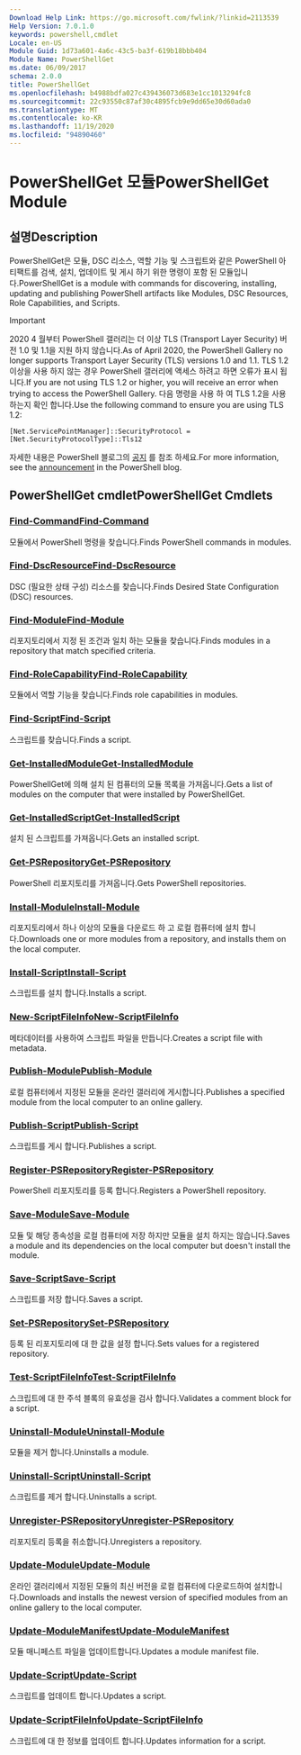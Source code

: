 ```yaml
---
Download Help Link: https://go.microsoft.com/fwlink/?linkid=2113539
Help Version: 7.0.1.0
keywords: powershell,cmdlet
Locale: en-US
Module Guid: 1d73a601-4a6c-43c5-ba3f-619b18bbb404
Module Name: PowerShellGet
ms.date: 06/09/2017
schema: 2.0.0
title: PowerShellGet
ms.openlocfilehash: b4988bdfa027c439436073d683e1cc1013294fc8
ms.sourcegitcommit: 22c93550c87af30c4895fcb9e9dd65e30d60ada0
ms.translationtype: MT
ms.contentlocale: ko-KR
ms.lasthandoff: 11/19/2020
ms.locfileid: "94890460"
---
```

# <span data-ttu-id="a34ce-103">PowerShellGet 모듈</span><span class="sxs-lookup"><span data-stu-id="a34ce-103">PowerShellGet Module</span></span>

## <span data-ttu-id="a34ce-104">설명</span><span class="sxs-lookup"><span data-stu-id="a34ce-104">Description</span></span>

<span data-ttu-id="a34ce-105">PowerShellGet은 모듈, DSC 리소스, 역할 기능 및 스크립트와 같은 PowerShell 아티팩트를 검색, 설치, 업데이트 및 게시 하기 위한 명령이 포함 된 모듈입니다.</span><span class="sxs-lookup"><span data-stu-id="a34ce-105">PowerShellGet is a module with commands for discovering, installing, updating and publishing PowerShell artifacts like Modules, DSC Resources, Role Capabilities, and Scripts.</span></span>

> [!IMPORTANT]
> <span data-ttu-id="a34ce-106">2020 4 월부터 PowerShell 갤러리는 더 이상 TLS (Transport Layer Security) 버전 1.0 및 1.1을 지원 하지 않습니다.</span><span class="sxs-lookup"><span data-stu-id="a34ce-106">As of April 2020, the PowerShell Gallery no longer supports Transport Layer Security (TLS) versions 1.0 and 1.1.</span></span> <span data-ttu-id="a34ce-107">TLS 1.2 이상을 사용 하지 않는 경우 PowerShell 갤러리에 액세스 하려고 하면 오류가 표시 됩니다.</span><span class="sxs-lookup"><span data-stu-id="a34ce-107">If you are not using TLS 1.2 or higher, you will receive an error when trying to access the PowerShell Gallery.</span></span> <span data-ttu-id="a34ce-108">다음 명령을 사용 하 여 TLS 1.2을 사용 하는지 확인 합니다.</span><span class="sxs-lookup"><span data-stu-id="a34ce-108">Use the following command to ensure you are using TLS 1.2:</span></span>
>
> `[Net.ServicePointManager]::SecurityProtocol = [Net.SecurityProtocolType]::Tls12`
>
> <span data-ttu-id="a34ce-109">자세한 내용은 PowerShell 블로그의 [공지](https://devblogs.microsoft.com/powershell/powershell-gallery-tls-support/) 를 참조 하세요.</span><span class="sxs-lookup"><span data-stu-id="a34ce-109">For more information, see the [announcement](https://devblogs.microsoft.com/powershell/powershell-gallery-tls-support/) in the PowerShell blog.</span></span>

## <span data-ttu-id="a34ce-110">PowerShellGet cmdlet</span><span class="sxs-lookup"><span data-stu-id="a34ce-110">PowerShellGet Cmdlets</span></span>

### [<span data-ttu-id="a34ce-111">Find-Command</span><span class="sxs-lookup"><span data-stu-id="a34ce-111">Find-Command</span></span>](Find-Command.md)
<span data-ttu-id="a34ce-112">모듈에서 PowerShell 명령을 찾습니다.</span><span class="sxs-lookup"><span data-stu-id="a34ce-112">Finds PowerShell commands in modules.</span></span>

### [<span data-ttu-id="a34ce-113">Find-DscResource</span><span class="sxs-lookup"><span data-stu-id="a34ce-113">Find-DscResource</span></span>](Find-DscResource.md)
<span data-ttu-id="a34ce-114">DSC (필요한 상태 구성) 리소스를 찾습니다.</span><span class="sxs-lookup"><span data-stu-id="a34ce-114">Finds Desired State Configuration (DSC) resources.</span></span>

### [<span data-ttu-id="a34ce-115">Find-Module</span><span class="sxs-lookup"><span data-stu-id="a34ce-115">Find-Module</span></span>](Find-Module.md)
<span data-ttu-id="a34ce-116">리포지토리에서 지정 된 조건과 일치 하는 모듈을 찾습니다.</span><span class="sxs-lookup"><span data-stu-id="a34ce-116">Finds modules in a repository that match specified criteria.</span></span>

### [<span data-ttu-id="a34ce-117">Find-RoleCapability</span><span class="sxs-lookup"><span data-stu-id="a34ce-117">Find-RoleCapability</span></span>](Find-RoleCapability.md)
<span data-ttu-id="a34ce-118">모듈에서 역할 기능을 찾습니다.</span><span class="sxs-lookup"><span data-stu-id="a34ce-118">Finds role capabilities in modules.</span></span>

### [<span data-ttu-id="a34ce-119">Find-Script</span><span class="sxs-lookup"><span data-stu-id="a34ce-119">Find-Script</span></span>](Find-Script.md)
<span data-ttu-id="a34ce-120">스크립트를 찾습니다.</span><span class="sxs-lookup"><span data-stu-id="a34ce-120">Finds a script.</span></span>

### [<span data-ttu-id="a34ce-121">Get-InstalledModule</span><span class="sxs-lookup"><span data-stu-id="a34ce-121">Get-InstalledModule</span></span>](Get-InstalledModule.md)
<span data-ttu-id="a34ce-122">PowerShellGet에 의해 설치 된 컴퓨터의 모듈 목록을 가져옵니다.</span><span class="sxs-lookup"><span data-stu-id="a34ce-122">Gets a list of modules on the computer that were installed by PowerShellGet.</span></span>

### [<span data-ttu-id="a34ce-123">Get-InstalledScript</span><span class="sxs-lookup"><span data-stu-id="a34ce-123">Get-InstalledScript</span></span>](Get-InstalledScript.md)
<span data-ttu-id="a34ce-124">설치 된 스크립트를 가져옵니다.</span><span class="sxs-lookup"><span data-stu-id="a34ce-124">Gets an installed script.</span></span>

### [<span data-ttu-id="a34ce-125">Get-PSRepository</span><span class="sxs-lookup"><span data-stu-id="a34ce-125">Get-PSRepository</span></span>](Get-PSRepository.md)
<span data-ttu-id="a34ce-126">PowerShell 리포지토리를 가져옵니다.</span><span class="sxs-lookup"><span data-stu-id="a34ce-126">Gets PowerShell repositories.</span></span>

### [<span data-ttu-id="a34ce-127">Install-Module</span><span class="sxs-lookup"><span data-stu-id="a34ce-127">Install-Module</span></span>](Install-Module.md)
<span data-ttu-id="a34ce-128">리포지토리에서 하나 이상의 모듈을 다운로드 하 고 로컬 컴퓨터에 설치 합니다.</span><span class="sxs-lookup"><span data-stu-id="a34ce-128">Downloads one or more modules from a repository, and installs them on the local computer.</span></span>

### [<span data-ttu-id="a34ce-129">Install-Script</span><span class="sxs-lookup"><span data-stu-id="a34ce-129">Install-Script</span></span>](Install-Script.md)
<span data-ttu-id="a34ce-130">스크립트를 설치 합니다.</span><span class="sxs-lookup"><span data-stu-id="a34ce-130">Installs a script.</span></span>

### [<span data-ttu-id="a34ce-131">New-ScriptFileInfo</span><span class="sxs-lookup"><span data-stu-id="a34ce-131">New-ScriptFileInfo</span></span>](New-ScriptFileInfo.md)
<span data-ttu-id="a34ce-132">메타데이터를 사용하여 스크립트 파일을 만듭니다.</span><span class="sxs-lookup"><span data-stu-id="a34ce-132">Creates a script file with metadata.</span></span>

### [<span data-ttu-id="a34ce-133">Publish-Module</span><span class="sxs-lookup"><span data-stu-id="a34ce-133">Publish-Module</span></span>](Publish-Module.md)
<span data-ttu-id="a34ce-134">로컬 컴퓨터에서 지정된 모듈을 온라인 갤러리에 게시합니다.</span><span class="sxs-lookup"><span data-stu-id="a34ce-134">Publishes a specified module from the local computer to an online gallery.</span></span>

### [<span data-ttu-id="a34ce-135">Publish-Script</span><span class="sxs-lookup"><span data-stu-id="a34ce-135">Publish-Script</span></span>](Publish-Script.md)
<span data-ttu-id="a34ce-136">스크립트를 게시 합니다.</span><span class="sxs-lookup"><span data-stu-id="a34ce-136">Publishes a script.</span></span>

### [<span data-ttu-id="a34ce-137">Register-PSRepository</span><span class="sxs-lookup"><span data-stu-id="a34ce-137">Register-PSRepository</span></span>](Register-PSRepository.md)
<span data-ttu-id="a34ce-138">PowerShell 리포지토리를 등록 합니다.</span><span class="sxs-lookup"><span data-stu-id="a34ce-138">Registers a PowerShell repository.</span></span>

### [<span data-ttu-id="a34ce-139">Save-Module</span><span class="sxs-lookup"><span data-stu-id="a34ce-139">Save-Module</span></span>](Save-Module.md)
<span data-ttu-id="a34ce-140">모듈 및 해당 종속성을 로컬 컴퓨터에 저장 하지만 모듈을 설치 하지는 않습니다.</span><span class="sxs-lookup"><span data-stu-id="a34ce-140">Saves a module and its dependencies on the local computer but doesn't install the module.</span></span>

### [<span data-ttu-id="a34ce-141">Save-Script</span><span class="sxs-lookup"><span data-stu-id="a34ce-141">Save-Script</span></span>](Save-Script.md)
<span data-ttu-id="a34ce-142">스크립트를 저장 합니다.</span><span class="sxs-lookup"><span data-stu-id="a34ce-142">Saves a script.</span></span>

### [<span data-ttu-id="a34ce-143">Set-PSRepository</span><span class="sxs-lookup"><span data-stu-id="a34ce-143">Set-PSRepository</span></span>](Set-PSRepository.md)
<span data-ttu-id="a34ce-144">등록 된 리포지토리에 대 한 값을 설정 합니다.</span><span class="sxs-lookup"><span data-stu-id="a34ce-144">Sets values for a registered repository.</span></span>

### [<span data-ttu-id="a34ce-145">Test-ScriptFileInfo</span><span class="sxs-lookup"><span data-stu-id="a34ce-145">Test-ScriptFileInfo</span></span>](Test-ScriptFileInfo.md)
<span data-ttu-id="a34ce-146">스크립트에 대 한 주석 블록의 유효성을 검사 합니다.</span><span class="sxs-lookup"><span data-stu-id="a34ce-146">Validates a comment block for a script.</span></span>

### [<span data-ttu-id="a34ce-147">Uninstall-Module</span><span class="sxs-lookup"><span data-stu-id="a34ce-147">Uninstall-Module</span></span>](Uninstall-Module.md)
<span data-ttu-id="a34ce-148">모듈을 제거 합니다.</span><span class="sxs-lookup"><span data-stu-id="a34ce-148">Uninstalls a module.</span></span>

### [<span data-ttu-id="a34ce-149">Uninstall-Script</span><span class="sxs-lookup"><span data-stu-id="a34ce-149">Uninstall-Script</span></span>](Uninstall-Script.md)
<span data-ttu-id="a34ce-150">스크립트를 제거 합니다.</span><span class="sxs-lookup"><span data-stu-id="a34ce-150">Uninstalls a script.</span></span>

### [<span data-ttu-id="a34ce-151">Unregister-PSRepository</span><span class="sxs-lookup"><span data-stu-id="a34ce-151">Unregister-PSRepository</span></span>](Unregister-PSRepository.md)
<span data-ttu-id="a34ce-152">리포지토리 등록을 취소합니다.</span><span class="sxs-lookup"><span data-stu-id="a34ce-152">Unregisters a repository.</span></span>

### [<span data-ttu-id="a34ce-153">Update-Module</span><span class="sxs-lookup"><span data-stu-id="a34ce-153">Update-Module</span></span>](Update-Module.md)
<span data-ttu-id="a34ce-154">온라인 갤러리에서 지정된 모듈의 최신 버전을 로컬 컴퓨터에 다운로드하여 설치합니다.</span><span class="sxs-lookup"><span data-stu-id="a34ce-154">Downloads and installs the newest version of specified modules from an online gallery to the local computer.</span></span>

### [<span data-ttu-id="a34ce-155">Update-ModuleManifest</span><span class="sxs-lookup"><span data-stu-id="a34ce-155">Update-ModuleManifest</span></span>](Update-ModuleManifest.md)
<span data-ttu-id="a34ce-156">모듈 매니페스트 파일을 업데이트합니다.</span><span class="sxs-lookup"><span data-stu-id="a34ce-156">Updates a module manifest file.</span></span>

### [<span data-ttu-id="a34ce-157">Update-Script</span><span class="sxs-lookup"><span data-stu-id="a34ce-157">Update-Script</span></span>](Update-Script.md)
<span data-ttu-id="a34ce-158">스크립트를 업데이트 합니다.</span><span class="sxs-lookup"><span data-stu-id="a34ce-158">Updates a script.</span></span>

### [<span data-ttu-id="a34ce-159">Update-ScriptFileInfo</span><span class="sxs-lookup"><span data-stu-id="a34ce-159">Update-ScriptFileInfo</span></span>](Update-ScriptFileInfo.md)
<span data-ttu-id="a34ce-160">스크립트에 대 한 정보를 업데이트 합니다.</span><span class="sxs-lookup"><span data-stu-id="a34ce-160">Updates information for a script.</span></span>

